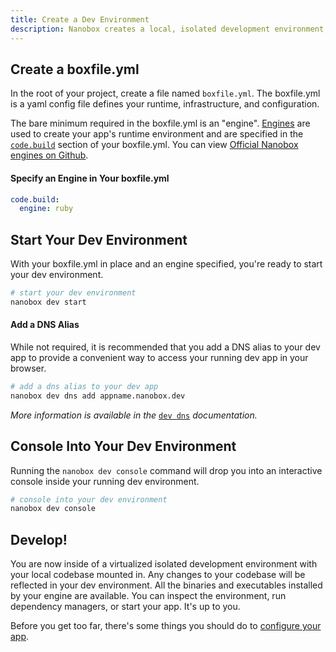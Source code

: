 ```yaml
---
title: Create a Dev Environment
description: Nanobox creates a local, isolated development environment, avoiding the normal local 'stack of cards'.
---
```


## Create a boxfile.yml
In the root of your project, create a file named `boxfile.yml`. The boxfile.yml is a yaml config file defines your runtime, infrastructure, and  configuration.

The bare minimum required in the boxfile.yml is an "engine". [Engines](/engines/) are used to create your app's runtime environment and are specified in the [`code.build`](/boxfile/code-build/) section of your boxfile.yml. You can view [Official Nanobox engines on Github](https://github.com/nanobox-io/?utf8=%E2%9C%93&query=nanobox-engine).

#### Specify an Engine in Your boxfile.yml

```yaml
code.build:
  engine: ruby
```

## Start Your Dev Environment
With your boxfile.yml in place and an engine specified, you're ready to start your dev environment.

```bash
# start your dev environment
nanobox dev start
```

#### Add a DNS Alias
While not required, it is recommended that you add a DNS alias to your dev app to provide a convenient way to access your running dev app in your browser.

```bash
# add a dns alias to your dev app
nanobox dev dns add appname.nanobox.dev
```

*More information is available in the* [`dev dns`](/cli/dev/dns/) *documentation.*

## Console Into Your Dev Environment
Running the `nanobox dev console` command will drop you into an interactive console inside your running dev environment.

```bash
# console into your dev environment
nanobox dev console
```

## Develop!
You are now inside of a virtualized isolated development environment with your local codebase mounted in. Any changes to your codebase will be reflected in your dev environment. All the binaries and executables installed by your engine are available. You can inspect the environment, run dependency managers, or start your app. It's up to you.

Before you get too far, there's some things you should do to [configure your app](/getting-started/configure-app/).
